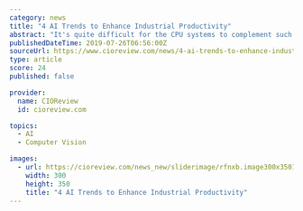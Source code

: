 ```yaml
---
category: news
title: "4 AI Trends to Enhance Industrial Productivity"
abstract: "It's quite difficult for the CPU systems to complement such claims when the processes involve facial recognition and object identification, which require complex mathematical computations in parallel. Performance advancements in AI chips will be a great ..."
publishedDateTime: 2019-07-26T06:56:00Z
sourceUrl: https://www.cioreview.com/news/4-ai-trends-to-enhance-industrial-productivity-nid-30029-cid-175.html
type: article
score: 24
published: false

provider:
  name: CIOReview
  id: cioreview.com

topics:
  - AI
  - Computer Vision

images:
  - url: https://cioreview.com/news_new/sliderimage/rfnxb.image300x35012356.jpg
    width: 300
    height: 350
    title: "4 AI Trends to Enhance Industrial Productivity"
---
```

